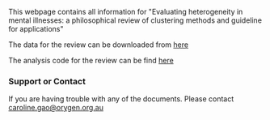 
This webpage contains all information for "Evaluating heterogeneity in mental illnesses: a philosophical review of clustering methods and guideline for applications" 

The data for the review can be downloaded from <a href="https://carolinexgao.github.io/R_training_2022/S1.html](https://raw.githubusercontent.com/CarolineXGao/Clustering_method/b3579016997358ae5b0f2735d7acd5d825177fbc/Full%20text%20review.csv)">here</a>

The analysis code for the review can be find <a href="https://carolinexgao.github.io/Clustering_method/Rapid_review.html">here</a>

### Support or Contact

If you are having trouble with any of the documents. Please contact caroline.gao@orygen.org.au
